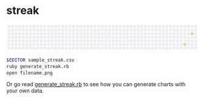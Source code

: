 # streak

![](filename.png)

```bash
$EDITOR sample_streak.csv
ruby generate_streak.rb
open filename.png
```

Or go read [generate_streak.rb](/generate_streak.rb) to see how you can generate charts with your own data.
